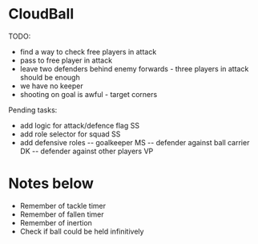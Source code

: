 CloudBall
=========

TODO:
- find a way to check free players in attack
- pass to free player in attack
- leave two defenders behind enemy forwards - three players in attack should be enough
- we have no keeper
- shooting on goal is awful - target corners


Pending tasks:
- add logic for attack/defence flag SS
- add role selector for squad SS
- add defensive roles
-- goalkeeper MS
-- defender against ball carrier DK
-- defender against other players VP




Notes below
===========
- Remember of tackle timer
- Remember of fallen timer
- Remember of inertion
- Check if ball could be held infinitively
